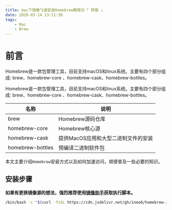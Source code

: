 ```yaml
---
title: mac下镜像飞速安装Homebrew教程😲「 转载 」
date: 2020-03-14 13:11:38 
tags:
    - Mac 
    - Brew
---
```



# 前言
Homebrew是一款包管理工具，目前支持macOS和linux系统。主要有四个部分组成: brew、homebrew-core 、homebrew-cask、homebrew-bottles。

Homebrew是一款包管理工具，目前支持macOS和linux系统。主要有四个部分组成: brew、homebrew-core 、homebrew-cask、homebrew-bottles。



| 名称             | 说明                                |
| ---------------- | ----------------------------------- |
| brew             | Homebrew源码仓库                    |
| homebrew-core    | Homebrew核心源                      |
| homebrew-cask    | 提供MacOS应用和大型二进制文件的安装 |
| homebrew-bottles | 预编译二进制软件包                  |



本文主要介绍`Homebrew`安装方式以及如何加速访问，顺便普及一些必要的知识。

## 安装步骤

**如果有更换镜像源的想法，强烈推荐使用[镜像助手](https://link.zhihu.com/?target=https%3A//brew.idayer.com/guide/change-source)获取执行脚本。**

```bash
/bin/bash -c "$(curl -fsSL https://cdn.jsdelivr.net/gh/ineo6/homebrew-install/install.sh)"
```

